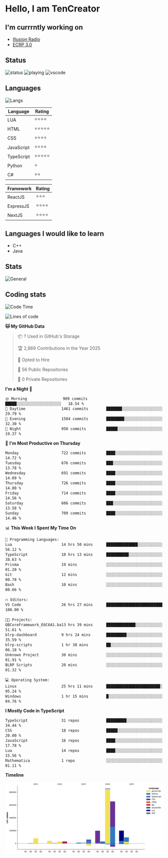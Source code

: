 # Hello, I am TenCreator

## I'm currrntly working on
- [Illusion Radio](https://illusionradio.co.uk/)
- [ECRP 3.0](http://github.com/Emerald-Coast-Roleplay/)

## Status
![status](https://api.statusbadges.me/badge/status/518334475038359555?simple=true&style=for-the-badge)
![playing](https://api.statusbadges.me/badge/playing/518334475038359555?style=for-the-badge)
![vscode](https://api.statusbadges.me/badge/vscode/518334475038359555?style=for-the-badge)

## Languages
![Langs](https://github-readme-stats.vercel.app/api/top-langs/?username=tencreator&layout=compact&theme=radical)


|Language|Rating|
|--------|------|
|LUA|⭐️⭐️⭐️⭐️|
|HTML|⭐️⭐️⭐️⭐️⭐️|
|CSS|⭐️⭐️⭐️⭐️|
|JavaScript|⭐️⭐️⭐️⭐️|
|TypeScript|⭐️⭐️⭐️⭐️⭐️|
|Python|⭐️|
|C#|⭐️⭐️ |

|Framework|Rating|
|--------|------|
|ReactJS|⭐️⭐️⭐|
|ExpressJS|⭐️⭐️⭐️⭐️|
|NextJS|⭐️⭐️⭐⭐️|

## Languages I would like to learn
- C++
- Java

## Stats
![General](https://github-readme-stats.vercel.app/api?username=tencreator&show_icons=true&theme=radical)

## Coding stats

<!--START_SECTION:waka-->
![Code Time](http://img.shields.io/badge/Code%20Time-578%20hrs%2020%20mins-blue)

![Lines of code](https://img.shields.io/badge/From%20Hello%20World%20I%27ve%20Written-2.3%20million%20lines%20of%20code-blue)

**🐱 My GitHub Data** 

> 📦 ? Used in GitHub's Storage 
 > 
> 🏆 2,869 Contributions in the Year 2025
 > 
> 💼 Opted to Hire
 > 
> 📜 56 Public Repositories 
 > 
> 🔑 0 Private Repositories 
 > 
**I'm a Night 🦉** 

```text
🌞 Morning                909 commits         █████░░░░░░░░░░░░░░░░░░░░   18.54 % 
🌆 Daytime                1461 commits        ███████░░░░░░░░░░░░░░░░░░   29.79 % 
🌃 Evening                1584 commits        ████████░░░░░░░░░░░░░░░░░   32.30 % 
🌙 Night                  950 commits         █████░░░░░░░░░░░░░░░░░░░░   19.37 % 
```
📅 **I'm Most Productive on Thursday** 

```text
Monday                   722 commits         ████░░░░░░░░░░░░░░░░░░░░░   14.72 % 
Tuesday                  676 commits         ███░░░░░░░░░░░░░░░░░░░░░░   13.78 % 
Wednesday                691 commits         ████░░░░░░░░░░░░░░░░░░░░░   14.09 % 
Thursday                 726 commits         ████░░░░░░░░░░░░░░░░░░░░░   14.80 % 
Friday                   714 commits         ████░░░░░░░░░░░░░░░░░░░░░   14.56 % 
Saturday                 666 commits         ███░░░░░░░░░░░░░░░░░░░░░░   13.58 % 
Sunday                   709 commits         ████░░░░░░░░░░░░░░░░░░░░░   14.46 % 
```


📊 **This Week I Spent My Time On** 

```text
💬 Programming Languages: 
Lua                      14 hrs 50 mins      ██████████████░░░░░░░░░░░   56.12 % 
TypeScript               10 hrs 13 mins      ██████████░░░░░░░░░░░░░░░   38.63 % 
Prisma                   19 mins             ░░░░░░░░░░░░░░░░░░░░░░░░░   01.20 % 
Git                      12 mins             ░░░░░░░░░░░░░░░░░░░░░░░░░   00.78 % 
Bash                     10 mins             ░░░░░░░░░░░░░░░░░░░░░░░░░   00.66 % 

🔥 Editors: 
VS Code                  26 hrs 27 mins      █████████████████████████   100.00 % 

🐱‍💻 Projects: 
QBCoreFramework_E6C6A1.ba13 hrs 39 mins      █████████████░░░░░░░░░░░░   51.61 % 
blrp-dashboard           9 hrs 24 mins       █████████░░░░░░░░░░░░░░░░   35.59 % 
blrp-scripts             1 hr 38 mins        ██░░░░░░░░░░░░░░░░░░░░░░░   06.18 % 
Unknown Project          30 mins             ░░░░░░░░░░░░░░░░░░░░░░░░░   01.91 % 
BLRP Scripts             20 mins             ░░░░░░░░░░░░░░░░░░░░░░░░░   01.32 % 

💻 Operating System: 
Linux                    25 hrs 11 mins      ████████████████████████░   95.24 % 
Windows                  1 hr 15 mins        █░░░░░░░░░░░░░░░░░░░░░░░░   04.76 % 
```

**I Mostly Code in TypeScript** 

```text
TypeScript               31 repos            █████████░░░░░░░░░░░░░░░░   34.44 % 
CSS                      18 repos            █████░░░░░░░░░░░░░░░░░░░░   20.00 % 
JavaScript               16 repos            ████░░░░░░░░░░░░░░░░░░░░░   17.78 % 
Lua                      14 repos            ████░░░░░░░░░░░░░░░░░░░░░   15.56 % 
Mathematica              1 repo              ░░░░░░░░░░░░░░░░░░░░░░░░░   01.11 % 
```



**Timeline**

![Lines of Code chart](https://raw.githubusercontent.com/tencreator/tencreator/main/assets/bar_graph.png)


<!--END_SECTION:waka-->
